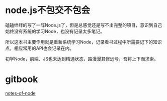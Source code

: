 # node.js不包交不包会

磕磕绊绊的写了一阵Node.js了，但是总感觉还是写不出完整的项目，意识到自己始终没有系统的学习Node，也没有记录太多笔记。

所以这本书主要作用就是重新系统学习Node，记录看书过程中所需要记下的知识点，相应常用的API也会记录在内。

初学Node，前端、JS也未达到精通状态，路漫漫其修远兮，吾将上下而求索。

# gitbook
[notes-of-node](https://hungryyang.gitbooks.io/notes-of-node/content/)